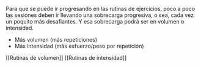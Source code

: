 Para que se puede ir progresando en las rutinas de ejercicios, poco a poco las sesiones deben ir llevando una sobrecarga progresiva, o sea, cada vez un poquito más desafiantes. Y esa sobrecarga podrá ser en volumen o intensidad.

+ Más volumen (más repeticiones)
+ Más intensidad (más esfuerzo/peso por repetición)

[[Rutinas de volumen]]
[[Rutinas de intensidad]]